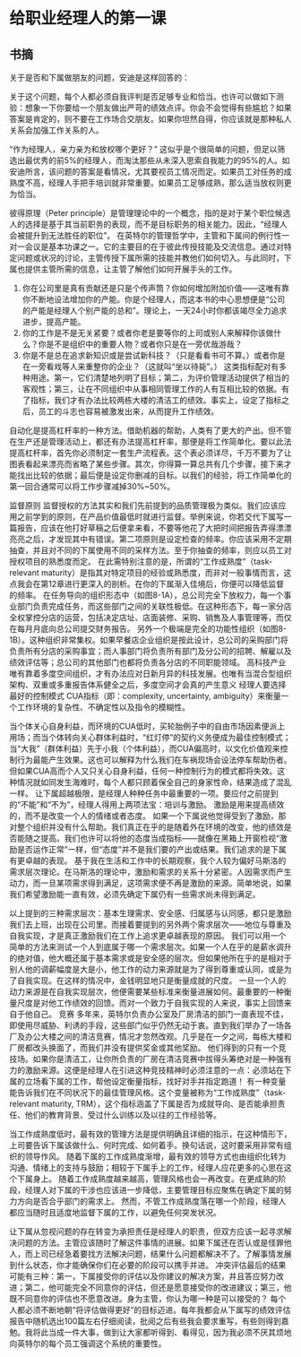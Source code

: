 # 给职业经理人的第一课

## 书摘
关于是否和下属做朋友的问题，安迪是这样回答的：
 
关于这个问题，每个人都必须自我评判是否足够专业和恰当。也许可以做如下测验：想象一下你要给一个朋友做出严苛的绩效点评。你会不会觉得有些尴尬？如果答案是肯定的，则不要在工作场合交朋友。如果你坦然自得，你应该就是那种私人关系会加强工作关系的人。

“作为经理人，亲力亲为和放权哪个更好？”
这似乎是个很简单的问题，但足以筛选出最优秀的前5%的经理人，而淘汰那些从未深入思索自我能力的95%的人。如安迪所言，该问题的答案是看情况，尤其要视员工情况而定。如果员工对任务的成熟度不高，经理人手把手培训就非常重要。如果员工足够成熟，那么适当放权则更为恰当。

彼得原理（Peter principle）是管理理论中的一个概念，指的是对于某个职位候选人的选择是基于其当前职务的表现，而不是目标职务的相关能力。因此，“经理人会被提升到无法胜任的职位”。
在英特尔的管理哲学中，主管和下属间的例行性一对一会议是基本功课之一。它的主要目的在于彼此传授技能及交流信息。通过对特定问题或状况的讨论，主管传授下属所需的技能并教他们如何切入。与此同时，下属也提供主管所需的信息，让主管了解他们如何开展手头的工作。

1. 你在公司里是真有贡献还是只是个传声筒？你如何增加附加价值——这唯有靠你不断地设法增加你的产能。你是个经理人，而这本书的中心思想便是“公司的产能是经理人个别产能的总和”。理论上，一天24小时你都该竭尽全力追求进步，提高产能。
2. 你的工作是不是无关紧要？或者你老是要等你的上司或别人来解释你该做什么？你是不是组织中的重要人物？或者你只是在一旁优哉游哉？
3. 你是不是总在追求新知识或是尝试新科技？（只是看看书可不算。）或者你是在一旁看戏等人来重整你的企业？（这就叫“坐以待毙”。）
这类指标配对有多种用途。第一，它们清楚地列明了目标；第二，为评价管理活动提供了相当的客观性；第三，让在不同组织中从事相同管理工作的人有互相比较的依据。有了指标，我们才有办法比较两栋大楼的清洁工的绩效。事实上，设定了指标之后，员工的斗志也容易被激发出来，从而提升工作绩效。

自动化是提高杠杆率的一种方法。借助机器的帮助，人类有了更大的产出。但不管在生产还是管理活动上，都还有办法提高杠杆率，那便是将工作简单化。要以此法提高杠杆率，首先你必须制定一套生产流程表。这个表必须详尽，千万不要为了让图表看起来漂亮而省略了某些步骤。其次，你得算一算总共有几个步骤，接下来才能找出比较的依据；最后便是设定你删减的目标。以我们的经验，将工作简单化的第一回合通常可以将工作步骤减掉30%~50%。

监督原则
监督授权的方法其实和我们先前提到的品质管理极为类似。我们应该应用之前学到的原则，在产品价值最低时就进行监督。举例来说，你若交代下属写一篇报告，应该在他打好草稿之后便拿来看，不要等他花了大把时间把报告弄得漂漂亮亮之后，才发现其中有错误。第二项原则是设定检查的频率。你应该采用不定期抽查，并且对不同的下属使用不同的采样方法。至于你抽查的频率，则应以员工对授权项目的熟悉度而定。
在此需特别注意的是，所谓的“工作成熟度”（task-relevant maturity）是指其对特定项目的经验或熟悉度，而非对一般事情而言，这点我会在第12章进行更深入的剖析。在你的下属渐入佳境后，你便可以降低监督的频率。
在任务导向的组织形态中（如图8-1A），总公司完全下放权力，每一个事业部门负责完成任务，而这些部门之间的关联性极低。在这种形态下，每一家分店全权掌控分店的运营，包括决定店址、店面装修、采购、销售及人事管理等，而仅在每月月底向总公司提交财务报告。
另外一个极端是完全的功能性组织（如图8-1B）。这种组织非常集权。如果早餐店企业组织是按此设计，总公司的采购部门将负责所有分店的采购事宜；而人事部门将负责所有部门及分公司的招聘、解雇以及绩效评估等；总公司的其他部门也都将负责各分店的不同职能领域。
高科技产业唯有靠着多度空间组织，才有办法应对日新月异的科技发展。也唯有当混合型组织架构、双重或多重报告体系健全之后，多度空间才会真的产生意义
经理人要选择最好的控制模式
CUA指标（即：complexity, uncertainty, ambiguity）来衡量一个工作环境的复杂性、不确定性以及指令的模糊性。

当个体关心自身利益，而环境的CUA低时，买轮胎例子中的自由市场因素便派上用场；而当个体转向关心群体利益时，“红灯停”的契约义务便成为最佳控制模式；当“大我”（群体利益）先于小我（个体利益），而CUA偏高时，以文化价值观来控制行为最能产生效果。这也可以解释为什么我们在车祸现场会设法停车帮助伤者。但如果CUA高而个人又只关心自身利益，任何一种控制行为的模式都将失效。这种情况就如同发生海难时，每个人都只顾着保全自己的身家性命，结果造成了混乱一样。
让下属超越极限，是经理人种种任务中最重要的一项。要应付之前提到的“不能”和“不为”，经理人得用上两项法宝：培训与激励。
激励是用来提高绩效的，而不是改变一个人的情绪或者态度。
如果一个下属说他觉得受到了激励，那对整个组织并没有什么帮助。我们真正在乎的是随着外在环境的改变，他的绩效是否能随之提高。我们也许可以将他的态度当成指标——就像在黑箱上开窗检视“激励是否运作正常”一样，但“态度”并不是我们要的产出或结果。我们追求的是下属有更卓越的表现。
基于我在生活和工作中的长期观察，我个人较为偏好马斯洛的需求层次理论。在马斯洛的理论中，激励和需求的关系十分紧密。人因需求而产生动力，而一旦某项需求得到满足，这项需求便不再是激励的来源。简单地说，如果我们希望激励能一直有效，必须先确定下属仍有一些需求尚未得到满足。

以上提到的三种需求层次：基本生理需求、安全感、归属感与认同感，都只是激励我们去上班，出现在公司里。而接着要提到的另外两个需求层次——地位与尊重及自我实现，才是真正激励我们在工作上追求更卓越表现的原因。
我们可以用一个简单的方法来测试一个人到底属于哪一个需求层次。如果一个人在乎的是薪水调升的绝对值，他大概还属于基本需求或是安全感的层次。但如果他所在乎的是相对于别人他的调薪幅度是大是小，他工作的动力来源就是为了得到尊重或认同，或是为了自我实现。在这样的情况中，金钱明显地只是衡量成就的尺度。
一旦一个人的动力来源是在自我实现层次，他便需要某些标准来衡量进展如何。最重要的一种衡量尺度是对他工作绩效的回馈。而对一个致力于自我实现的人来说，事实上回馈来自于他自己。
竞赛
多年来，英特尔负责办公室及厂房清洁的部门一直表现不佳，即使用尽威胁、利诱的手段，这些部门似乎仍然无动于衷。直到我们举办了一场各厂及办公大楼之间的清洁竞赛，情况才忽然改观。几乎是在一夕之间，每栋大楼和厂房都改头换面了，而我们并没有提供奖金或其他奖励。
他们得到的只有一个竞技场。如果你是清洁工，让你所负责的厂房在清洁竞赛中拔得头筹绝对是一种强有力的激励来源。这便是经理人在引进这种竞技精神时必须注意的一点：必须站在下属的立场看下属的工作，帮他设定衡量指标，找好对手并指定跑道！
有一种变量能告诉我们在不同状况下的最佳管理风格。这个变量被称为“工作成熟度”（task-relevant maturity, TRM），这个指标涵盖了下属是否为成就导向、是否能承担责任、他们的教育背景、受过什么训练以及以往的工作经验等。

当工作成熟度低时，最有效的管理方法是提供明确且详细的指示，在这种情形下，上司要告诉下属该做什么、何时完成、如何着手。换句话说，这时要采用非常有组织的领导作风。
随着下属的工作成熟度渐增，最有效的领导方式也由组织化转为沟通、情绪上的支持与鼓励；相较于下属手上的工作，经理人应花更多的心思在这个下属身上。
随着工作成熟度越来越高，管理风格也会一再改变。在更成熟的阶段，经理人对下属的干涉也应该进一步降低，主要管理目标应聚焦在确定下属的努力方向是否合乎部门的需求上。
然而，不管工作成熟度落在哪一个阶段，经理人都应当随时且适度地监督下属的工作，以避免任何突发状况。

让下属从忽视问题的存在转变为承担责任是经理人的职责，但双方应该一起寻求解决问题的方法。主管应该随时了解这件事情的进展。如果下属还在否认或是怪罪他人，而上司已经急着要找方法解决问题，结果什么问题都解决不了。了解事情发展到什么状态，你才能确保你们在必要的阶段可以携手并进。
冲突评估最后的结果可能有三种：第一，下属接受你的评估以及你建议的解决方案，并且答应努力改进；第二，他可能完全不同意你的评估，但还是愿意接受你的改进建议；第三，他既不同意你的评估也不愿意改进。身为主管，你认为哪一种是可以接受的？
每个人都必须不断地朝“将评估做得更好”的目标迈进。每年我都会从下属写的绩效评估报告中随机选出100篇左右仔细阅读，批阅之后有些我会要求重写，有些则得到嘉勉。我将此当成一件大事，做到让大家都听得到、看得见，因为我必须不厌其烦地向英特尔的每个员工强调这个系统的重要性。